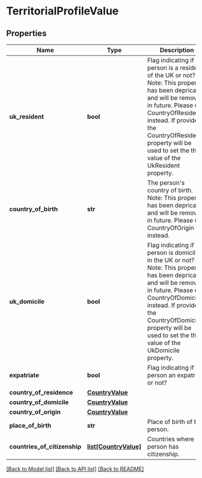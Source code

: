 # TerritorialProfileValue

## Properties
Name | Type | Description | Notes
------------ | ------------- | ------------- | -------------
**uk_resident** | **bool** | Flag indicating if the person is a resident of the UK or not?  Note: This property has been depricated and will be removed in future. Please use CountryOfResidence instead.  If provided the CountryOfResidence property will be used to set the the value of the UkResident property. | [optional] 
**country_of_birth** | **str** | The person&#x27;s country of birth.  Note: This property has been depricated and will be removed in future. Please use CountryOfOrigin instead. | [optional] 
**uk_domicile** | **bool** | Flag indicating if the person is domiciled in the UK or not?  Note: This property has been depricated and will be removed in future. Please use CountryOfDomicile instead.  If provided the CountryOfDomicile property will be used to set the the value of the UkDomicile property. | [optional] 
**expatriate** | **bool** | Flag indicating if the person an expatriate or not? | [optional] 
**country_of_residence** | [**CountryValue**](CountryValue.md) |  | [optional] 
**country_of_domicile** | [**CountryValue**](CountryValue.md) |  | [optional] 
**country_of_origin** | [**CountryValue**](CountryValue.md) |  | [optional] 
**place_of_birth** | **str** | Place of birth of the person. | [optional] 
**countries_of_citizenship** | [**list[CountryValue]**](CountryValue.md) | Countries where the person has citizenship. | [optional] 

[[Back to Model list]](../README.md#documentation-for-models) [[Back to API list]](../README.md#documentation-for-api-endpoints) [[Back to README]](../README.md)

